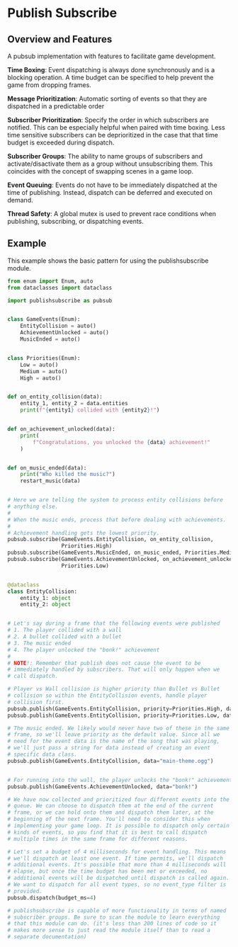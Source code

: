 # Publish Subscribe

## Overview and Features
A pubsub implementation with features to facilitate game development.

**Time Boxing**: Event dispatching is always done synchronously and is a blocking operation.  A time budget can be specified to help prevent the game from dropping frames.

**Message Prioritization**: Automatic sorting of events so that they are dispatched in a predictable order

**Subscriber Prioritization**: Specify the order in which subscribers are notified.  This can be especially helpful when paired with time boxing.  Less time sensitive subscribers can be deprioritized in the case that that time budget is exceeded during dispatch.

**Subscriber Groups**: The ability to name groups of subscribers and activate/disactivate them as a group without unsubscribing them.  This coincides with the concept of swapping scenes in a game loop.

**Event Queuing**: Events do not have to be immediately dispatched at the time of publishing.  Instead, dispatch can be deferred and executed on demand.

**Thread Safety**: A global mutex is used to prevent race conditions when publishing, subscribing, or dispatching events.

## Example
This example shows the basic pattern for using the publishsubscribe module.

```python
from enum import Enum, auto
from dataclasses import dataclass

import publishsubscribe as pubsub


class GameEvents(Enum):
    EntityCollision = auto()
    AchievementUnlocked = auto()
    MusicEnded = auto()


class Priorities(Enum):
    Low = auto()
    Medium = auto()
    High = auto()


def on_entity_collision(data):
    entity_1, entity_2 = data.entities
    print(f"{entity1} collided with {entity2}!")


def on_achievement_unlocked(data):
    print(
        f"Congratulations, you unlocked the {data} achievement!"
    )


def on_music_ended(data):
    print("Who killed the music?")
    restart_music(data)


# Here we are telling the system to process entity collisions before
# anything else.
#
# When the music ends, process that before dealing with achievements.
#
# Achievement handling gets the lowest priority.
pubsub.subscribe(GameEvents.EntityCollision, on_entity_collision,
                 Priorities.High)
pubsub.subscribe(GameEvents.MusicEnded, on_music_ended, Priorities.Medium)
pubsub.subscribe(GameEvents.AchievementUnlocked, on_achievement_unlocked,
                 Priorities.Low)


@dataclass
class EntityCollision:
    entity_1: object
    entity_2: object


# Let's say during a frame that the following events were published
# 1. The player collided with a wall
# 2. A bullet collided with a bullet
# 3. The music ended
# 4. The player unlocked the "bonk!" achievement
#
# NOTE!: Remember that publish does not cause the event to be
# immediately handled by subscribers. That will only happen when we
# call dispatch.

# Player vs Wall collision is higher priority than Bullet vs Bullet
# collision so within the EntityCollision events, handle player
# collision first.
pubsub.publish(GameEvents.EntityCollision, priority=Priorities.High, data=EntityCollision(player, wall))
pubsub.publish(GameEvents.EntityCollision, priority=Priorities.Low, data=EntityCollision(bullet, bullet))

# The music ended. We likely would never have two of these in the same
# frame, so we'll leave priority as the default value. Since all we
# need for the event data is the name of the song that was playing,
# we'll just pass a string for data instead of creating an event
# specific data class.
pubsub.publish(GameEvents.EntityCollision, data="main-theme.ogg")


# For running into the wall, the player unlocks the "bonk!" achievement
pubsub.publish(GameEvents.AchievementUnlocked, data="bonk!")

# We have now collected and prioritized four different events into the
# queue. We can choose to dispatch them at the end of the current
# frame, or we can hold onto them and dispatch them later, at the
# beginning of the next frame. You'll need to consider this when
# implementing your game loop. It is possible to dispatch only certain
# kinds of events, so you find that it is best to call dispatch
# multiple times in the same frame for different reasons.

# Let's set a budget of 4 milliseconds for event handling. This means
# we'll dispatch at least one event. If time permits, we'll dispatch
# additional events. It's possible that more than 4 milliseconds will
# elapse, but once the time budget has been met or exceeded, no
# additional events will be dispatched until dispatch is called again.
# We want to dispatch for all event types, so no event_type filter is
# provided.
pubsub.dispatch(budget_ms=4)

# publishsubscribe is capable of more functionality in terms of named
# subscriber groups. Be sure to scan the module to learn everything
# that this module can do. (it's less than 200 lines of code so it
# makes more sense to just read the module itself than to read a
# separate documentation)

```
